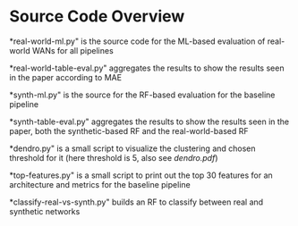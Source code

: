 # Source Code Overview

*real-world-ml.py" is the source code for the ML-based evaluation of real-world WANs for all pipelines

*real-world-table-eval.py" aggregates the results to show the results seen in the paper according to MAE

*synth-ml.py" is the source for the RF-based evaluation for the baseline pipeline

*synth-table-eval.py" aggregates the results to show the results seen in the paper, both the synthetic-based RF and the real-world-based RF

*dendro.py" is a small script to visualize the clustering and chosen threshold for it (here threshold is 5, also see *dendro.pdf*)

*top-features.py" is a small script to print out the top 30 features for an architecture and metrics for the baseline pipeline

*classify-real-vs-synth.py" builds an RF to classify between real and synthetic networks